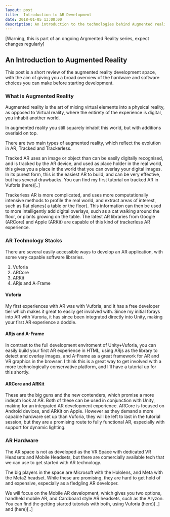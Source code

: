 ```yaml
---
layout: post
title:  Introduction to AR Development
date: 2018-01-05 13:00:00
description: An introduction to the technologies behind Augmented reality, and where to start developing.
---
```

[Warning, this is part of an ongoing Argmented Reality series, expect changes regularly]

## An Introduction to Augmented Reality

This post is a short review of the augmented reality development space, with the aim of giving you a broad overview of the hardware and software choices you can make before starting development. 

### What is Augmented Reality

Augmented reality is the art of mixing virtual elements into a physical reality, as opposed to Virtual reality, where the entirety of the experience is digital, you inhabit another world.

In augmented reality you still squarely inhabit this world, but with additions overlaid on top.

There are two main types of augmented reality, which reflect the evolution in AR, Tracked and Trackerless.

Tracked AR uses an image or object than can be easily digitally recognised, and is tracked by the AR device, and used as place holder in the real world, this gives you a place in the world that you can overlay your digital images. In its purest form, this is the easiest AR to build, and can be very effective, but has several drawbacks. You can find my first tutorial on tracked AR in Vuforia (here)[..]

Trackerless AR is more complicated, and uses more computationally intensive methods to profile the real world, and extract areas of interest, such as flat planes( a table or the floor). This information can then be used to more intelligently add digital overlays, such as a cat walking around the floor, or plants growing on the table. The latest AR libraries from Google (ARCore) and Apple (ARKit) are capable of this kind of trackerless AR experience.


### AR Technology Stacks

There are several easily accessible ways to develop an AR application, with some very capable software libraries.

1. Vuforia
2. ARCore
3. ARKit
4. ARjs and A-Frame

#### Vuforia

My first experiences with AR was with Vuforia, and it has a free developer tier which makes it great to easily get involved with. Since my initial forays into AR with Vuroria, it has since been integrated directly into Unity, making your first AR experience a doddle.

#### ARjs and A-Frame

In contrast to the full development enviroment of Unity+Vuforia, you can easily build your first AR experience in HTML, using ARjs as the library to detect and overlay images, and A-Frame as a great framework for AR and VR graphics in the browser. I think this is a great way to get involved with a more technologically conservative platform, and I'll have a tutorial up for this shortly.

#### ARCore and ARKit

These are the big guns and the new contenders, which promise a more indepth look at AR. Both of these can be used in conjunction with Unity, making for an integrated AR development experience. ARCore is focused on Android devices, and ARKit on Apple. However as they demand a more capable hardware set up than Vuforia, they will be left to last in the tutorial session, but they are a promising route to fully functional AR, especially with support for dynamic lighting.


### AR Hardware

The AR space is not as developed as the VR Space with dedicated VR Headsets and Mobile Headsets, but there are comercially available tech that we can use to get started with AR technology.

The big players in the space are Microsoft with the Hololens, and Meta with the Meta2 headset. While these are promising, they are hard to get hold of and expensive, especially as a fledgling AR developer.

We will focus on the Mobile AR development, which gives you two options, handheld mobile AR, and Cardboard style AR headsets, such as the Aryzon. You can find the getting started tutorials with both, using Vuforia (here)[..] and (here)[..]

